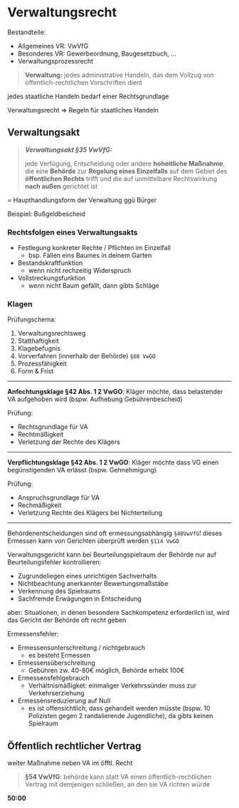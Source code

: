 # Verwaltungsrecht

Bestandteile:

- Allgemeines VR: VwVfG
- Besonderes VR: Gewerbeordnung, Baugesetzbuch, ...
- Verwaltungsprozessrecht



> **Verwaltung:** jedes administrative Handeln, das dem Vollzug von öffentlich-rechtlichen Vorschriften dient

jedes staatliche Handeln bedarf einer Rechtsgrundlage

Verwaltungsrecht => Regeln für staatliches Handeln 

## Verwaltungsakt

> ***Verwaltungsakt §35 VwVfG:***
>
> jede Verfügung, Entscheidung oder andere **hoheitliche Maßnahme**, die eine **Behörde** zur **Regelung eines Einzelfalls** auf dem Gebiet des **öffentlichen Rechts** trifft und die auf unmittelbare Rechtswirkung **nach außen** gerichtet ist

= Haupthandlungsform der Verwaltung ggü Bürger

Beispiel: Bußgeldbescheid

### Rechtsfolgen eines Verwaltungsakts

- Festlegung konkreter Rechte / Pflichten im Einzelfall
    - bsp. Fällen eins Baumes in deinem Garten
- Bestandskraftfunktion
    - wenn nicht rechzeitig Widerspruch 
- Vollstreckungsfunktion
    - wenn nicht Baum gefällt, dann gibts Schläge

### Klagen

Prüfungschema:

1. Verwaltungsrechtsweg
2. Statthaftigkeit
3. Klagebefugnis
4. Vorverfahren (innerhalb der Behörde) `§68 VwGO`
5. Prozessfähigkeit
6. Form & Frist

---

**Anfechtungsklage §42 Abs. 1 2 VwGO**: Kläger möchte, dass belastender VA aufgehoben wird (bspw. Aufhebung Gebührenbescheid)

Prüfung:

- Rechtsgrundlage für VA
- Rechtmäßigkeit
- Verletzung der Rechte des Klägers

---

**Verpflichtungsklage §42 Abs. 1 2 VwGO**: Kläger möchte dass VG einen begünstigenden VA erlässt (bspw. Gehnehmigung)

Prüfung:

- Anspruchsgrundlage für VA
- Rechmäßigkeit
- Verletzung Rechte des Klägers bei Nichterteilung

---

Behördenentscheidungen sind oft ermessungsabhängig `§40VwVfG`! dieses Ermessen kann von Gerichten überprüft werden `§114 VwGO`

Verwaltungsgericht kann bei Beurteilungspielraum der Behörde nur auf Beurteilungsfehler kontrollieren:

- Zugrundeliegen eines unrichtigen Sachverhalts
- Nichtbeachtung anerkannter Bewertungsmaßstäbe
- Verkennung des Spielraums
- Sachfremde Erwägungen in Entscheidung

 aber: Situationen, in denen besondere Sachkompetenz erforderlich ist, wird das Gericht der Behörde oft recht geben

Ermessensfehler:

- Ermessensunterschreitung / nichtgebrauch
    - es besteht Ermessen
- Ermessensüberschreitung
    - Gebühren zw. 40-80€ möglich, Behörde erhebt 100€
- Ermessensfehlgebrauch
    - Verhältnismäßigket: einmaliger Verkehrssünder muss zur Verkehrserziehung
- Ermessensreduzierung auf Null 
    - es ist offensichtlich, dass gehandelt werden müsste (bspw. 10 Polizisten gegen 2 randalierende Jugendliche), da gibts keinen Spielraum

## Öffentlich rechtlicher Vertrag

weiter Maßnahme neben VA im öfftl. Recht

> **§54 VwVfG**: behörde kann statt VA einen öffentlich-rechtlichen Vertrag mit demjenigen schließen, an den sie VA richten würde



**50:00**
